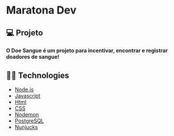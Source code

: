 
<p align='center'>
    <h1>Maratona Dev</h1>
</p>

## 💻 Projeto

#### O Doe Sangue é um projeto para incentivar, encontrar e registrar doadores de sangue!

## 👨‍💻 Technologies

- [Node.js](https://nodejs.org/en/)
- [Javascript](https://developer.mozilla.org/pt-BR/docs/Aprender/JavaScript)
- [Html](https://tableless.com.br/o-que-html-basico/)
- [CSS](https://www.w3schools.com/css/)
- [Nodemon](https://nodemon.io/)
- [PostgreSQL](https://www.postgresql.org/)
- [Nunjucks](https://mozilla.github.io/nunjucks/)
